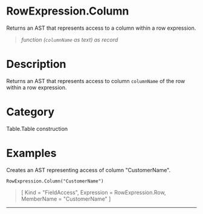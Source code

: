 # RowExpression.Column
Returns an AST that represents access to a column within a row expression.
> _function (<code>columnName</code> as text) as record_

# Description 
Returns an AST that represents access to column <code>columnName</code> of the row within a row expression.
# Category 
Table.Table construction
# Examples 
Creates an AST representing access of column "CustomerName".
```
RowExpression.Column("CustomerName")
```
> [
    Kind = "FieldAccess",
    Expression = RowExpression.Row,
    MemberName = "CustomerName"
]

***
